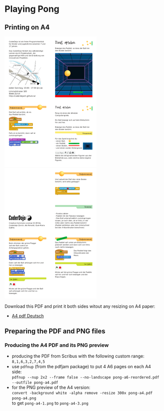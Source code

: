 # Playing Pong

## Printing on A4

![preview first page](preview/pong-a4-deCH-0.png)
![preview second page](preview/pong-a4-deCH-1.png)  

Download this PDF and print it both sides witout any resizing on A4 paper:  

- [A4 pdf Deutsch](https://github.com/CoderDojoZH/resources/raw/master/cards-games/pong/pong-a4-deCH.pdf)

## Preparing the PDF and PNG files

### Producing the A4 PDF and its PNG preview

- producing the PDF from Scribus with the following custom range:  
  `8,1,6,3,2,7,4,5`
- use `pdfnup` (from the pdfjam package) to put 4 A6 pages on each A4 side:  
  `pdfnup --nup 2x2 --frame false --no-landscape pong-a6-reordered.pdf --outfile pong-a4.pdf`
- for the PNG preview of the A4 version:  
  `convert -background white -alpha remove -resize 300x pong-a4.pdf pong-a4.png`  
  to get `pong-a4-1.png` to `pong-a4-3.png`
